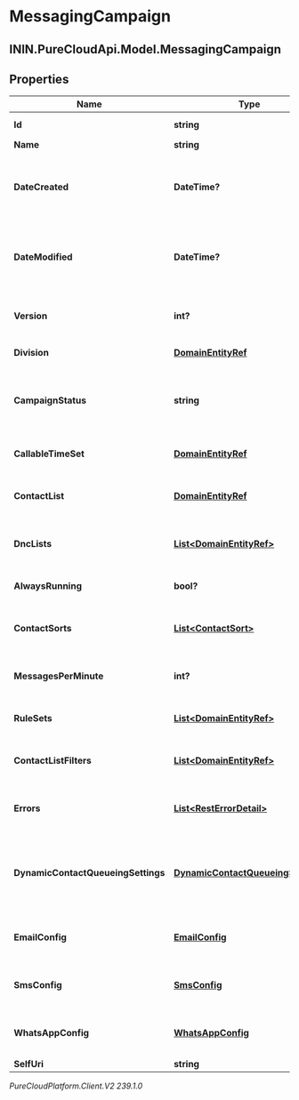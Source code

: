 # MessagingCampaign

## ININ.PureCloudApi.Model.MessagingCampaign

## Properties

|Name | Type | Description | Notes|
|------------ | ------------- | ------------- | -------------|
| **Id** | **string** | The globally unique identifier for the object. | [optional] |
| **Name** | **string** |  | [optional] |
| **DateCreated** | **DateTime?** | Creation time of the entity. Date time is represented as an ISO-8601 string. For example: yyyy-MM-ddTHH:mm:ss[.mmm]Z | [optional] |
| **DateModified** | **DateTime?** | Last modified time of the entity. Date time is represented as an ISO-8601 string. For example: yyyy-MM-ddTHH:mm:ss[.mmm]Z | [optional] |
| **Version** | **int?** | Required for updates, must match the version number of the most recent update | [optional] |
| **Division** | [**DomainEntityRef**](DomainEntityRef) | The division this entity belongs to. | [optional] |
| **CampaignStatus** | **string** | The current status of the messaging campaign. A messaging campaign may be turned &#39;on&#39; or &#39;off&#39;. | [optional] |
| **CallableTimeSet** | [**DomainEntityRef**](DomainEntityRef) | The callable time set for this messaging campaign. | [optional] |
| **ContactList** | [**DomainEntityRef**](DomainEntityRef) | The contact list that this messaging campaign will send messages for. | |
| **DncLists** | [**List&lt;DomainEntityRef&gt;**](DomainEntityRef) | The dnc lists to check before sending a message for this messaging campaign. | [optional] |
| **AlwaysRunning** | **bool?** | Whether this messaging campaign is always running | [optional] |
| **ContactSorts** | [**List&lt;ContactSort&gt;**](ContactSort) | The order in which to sort contacts for dialing, based on up to four columns. | [optional] |
| **MessagesPerMinute** | **int?** | How many messages this messaging campaign will send per minute. | |
| **RuleSets** | [**List&lt;DomainEntityRef&gt;**](DomainEntityRef) | Rule Sets to be applied while this campaign is sending messages | [optional] |
| **ContactListFilters** | [**List&lt;DomainEntityRef&gt;**](DomainEntityRef) | The contact list filter to check before sending a message for this messaging campaign. | [optional] |
| **Errors** | [**List&lt;RestErrorDetail&gt;**](RestErrorDetail) | A list of current error conditions associated with this messaging campaign. | [optional] |
| **DynamicContactQueueingSettings** | [**DynamicContactQueueingSettings**](DynamicContactQueueingSettings) | Indicates (when true) that the campaign supports dynamic queueing of the contact list at the time of a request for contacts. | [optional] |
| **EmailConfig** | [**EmailConfig**](EmailConfig) | Configuration for this messaging campaign to send Email messages. | [optional] |
| **SmsConfig** | [**SmsConfig**](SmsConfig) | Configuration for this messaging campaign to send SMS messages. | [optional] |
| **WhatsAppConfig** | [**WhatsAppConfig**](WhatsAppConfig) | Configuration for this messaging campaign to send WhatsApp messages. | [optional] |
| **SelfUri** | **string** | The URI for this object | [optional] |



_PureCloudPlatform.Client.V2 239.1.0_
